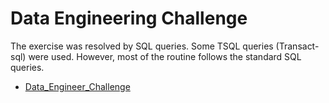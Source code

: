 
# Data Engineering Challenge

The exercise was resolved by SQL queries. Some TSQL queries (Transact-sql) were used. However, most of the routine follows the standard SQL queries.

* [Data_Engineer_Challenge](https://github.com/adanfaraminian/Paramo_exercises/tree/main/Data_Engineer_Challenge/Query_Challenge_data_engineering.sql)
